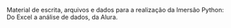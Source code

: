 Material de escrita, arquivos e dados para a realização da Imersão Python: 
Do Excel a análise de dados, da Alura.
